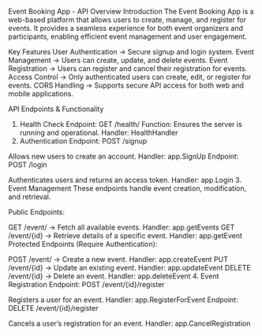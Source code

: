 Event Booking App - API Overview
Introduction
The Event Booking App is a web-based platform that allows users to create, manage, and register for events. It provides a seamless experience for both event organizers and participants, enabling efficient event management and user engagement.

Key Features
User Authentication → Secure signup and login system.
Event Management → Users can create, update, and delete events.
Event Registration → Users can register and cancel their registration for events.
Access Control → Only authenticated users can create, edit, or register for events.
CORS Handling → Supports secure API access for both web and mobile applications.

API Endpoints & Functionality
1. Health Check
Endpoint: GET /health/
Function: Ensures the server is running and operational.
Handler: HealthHandler
2. Authentication
Endpoint: POST /signup

Allows new users to create an account.
Handler: app.SignUp
Endpoint: POST /login

Authenticates users and returns an access token.
Handler: app.Login
3. Event Management
These endpoints handle event creation, modification, and retrieval.

Public Endpoints:

GET /event/ → Fetch all available events. Handler: app.getEvents
GET /event/{id} → Retrieve details of a specific event. Handler: app.getEvent
Protected Endpoints (Require Authentication):

POST /event/ → Create a new event. Handler: app.createEvent
PUT /event/{id} → Update an existing event. Handler: app.updateEvent
DELETE /event/{id} → Delete an event. Handler: app.deleteEvent
4. Event Registration
Endpoint: POST /event/{id}/register

Registers a user for an event.
Handler: app.RegisterForEvent
Endpoint: DELETE /event/{id}/register

Cancels a user’s registration for an event.
Handler: app.CancelRegistration
